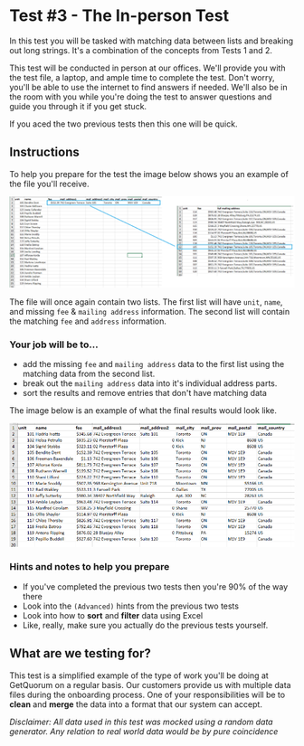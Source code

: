 # Test #3 - The In-person Test

In this test you will be tasked with matching data between lists and breaking out long strings. It's a combination of the concepts from Tests 1 and 2. 

This test will be conducted in person at our offices. We'll provide you with the test file, a laptop, and ample time to complete the test. Don't worry, you'll be able to use the internet to find answers if needed. We'll also be in the room with you while you're doing the test to answer questions and guide you through it if you get stuck. 

If you aced the two previous tests then this one will be quick.

## Instructions

To help you prepare for the test the image below shows you an example of the file you'll receive.

![](test.png)

The file will once again contain two lists. The first list will have `unit`, `name`, and missing `fee` & `mailing address` information.  The second list will contain the matching `fee` and `address` information.

### Your job will be to...

- add the missing `fee` and `mailing address` data to the first list using the matching data from the second list. 
- break out the `mailing address` data into it's individual address parts.
- sort the results and remove entries that don't have matching data

The image below is an example of what the final results would look like.

![](results.png)

### Hints and notes to help you prepare

- If you've completed the previous two tests then you're 90% of the way there
- Look into the `(Advanced)` hints from the previous two tests
- Look into how to **sort** and **filter** data using Excel
- Like, really, make sure you actually do the previous tests yourself.

## What are we testing for?

This test is a simplified example of the type of work you'll be doing at GetQuorum on a regular basis. Our customers provide us with multiple data files during the onboarding process. One of your responsibilities will be to **clean** and **merge** the data into a format that our system can accept.

_Disclaimer: All data used in this test was mocked using a random data generator. Any relation to real world data would be by pure coincidence_
